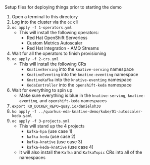 Setup files for deploying things prior to starting the demo

1. Open a terminal to this directory
2. Log into the cluster via the `oc` cli
3. `oc apply -f 1-operators.yml`
    - This will install the following operators:
        - Red Hat OpenShift Serverless
        - Custom Metrics Autoscaler
        - Red Hat Integration - AMQ Streams
4. Wait for all the operators to finish provisioning
5. `oc apply -f 2-crs.yml`
    - This will install the following CRs
        - `KnativeServing` into the `knative-serving` namespace
        - `KnativeEventing` into the `knative-eventing` namespace
        - `KnativeKafka` into the `knative-eventing` namespace
        - `KedaController` into the `openshift-keda` namespace
6. Wait for everything to spin up
    - Make sure everything is blue in the `knative-serving`, `knative-eventing`, and `openshift-keda` namespaces
7. `export KO_DOCKER_REPO=quay.io/danieloh30`
8. `ko apply -f ../quarkus-eda-knative-demo/kube/01-autoscaler-keda.yaml`
9. `oc apply -f 3-projects.yml`
    - This will stand up the 4 projects
        - `kafka-hpa` (use case 1)
        - `kafka-keda` (use case 2)
        - `kafka-knative` (use case 3)
        - `kafka-keda-knative` (use case 4)
    - It will also install the `Kafka` and `KafkaTopic` CRs into all of the namespaces